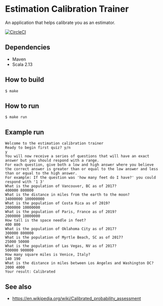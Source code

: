 # Estimation Calibration Trainer
An application that helps calibrate you as an estimator. 

[![CircleCI](https://circleci.com/gh/csunwold/estimationcalibrationtrainer/tree/master.svg?style=svg)](https://circleci.com/gh/csunwold/estimationcalibrationtrainer/tree/master)

## Dependencies
* Maven
* Scala 2.13

## How to build
```
$ make
```
## How to run
```
$ make run
```

## Example run
```$xslt
Welcome to the estimation calibration trainer
Ready to begin first quiz? y/n
y
You will now receive a series of questions that will have an exact answer but you should respond with a range.
For each question, give both a low and high answer where you believe the correct answer is greater than or equal to the low answer and less than or equal to the high answer.
For example: If the question was 'how many feet do I have?' you could respond with '1 3'
What is the population of Vancouver, BC as of 2017?
400000 800000
What is the distance in miles from the earth to the moon?
34000000 100000000
What is the population of Costa Rica as of 2019?
2000000 10000000
What is the population of Paris, France as of 2019?
2000000 10000000
How tall is the space needle in feet?
400 800
What is the population of Oklahoma City as of 2017?
300000 800000
What is the population of Myrtle Beach, SC as of 2017?
25000 50000
What is the population of Las Vegas, NV as of 2017?
500000 900000
How many square miles is Venice, Italy?
140 190
What is the distance in miles between Los Angeles and Washington DC?
2000 4000
Your result: Calibrated
```
## See also
* https://en.wikipedia.org/wiki/Calibrated_probability_assessment
